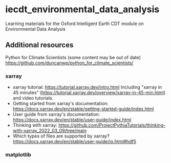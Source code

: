 # iecdt_environmental_data_analysis
Learning materials for the Oxford Intelligent Earth CDT module on Environmental Data Analysis

## Additional resources

Python for Climate Scientists (some content may be out of date)
https://github.com/duncanwp/python_for_climate_scientists/

### xarray
* xarray tutorial: https://tutorial.xarray.dev/intro.html
  Including "xarray in 45 minutes" (https://tutorial.xarray.dev/overview/xarray-in-45-min.html) and video tutorials.
* Getting started from xarray's documentation: https://docs.xarray.dev/en/stable/getting-started-guide/index.html
* User guide from xarray's documentation: https://docs.xarray.dev/en/stable/user-guide/index.html
* Thinking with xarray: https://github.com/ProjectPythiaTutorials/thinking-with-xarray_2022_03_09/tree/main
* Which types of files are supported by xarray? https://docs.xarray.dev/en/stable/user-guide/io.html#hdf5

### matplotlib